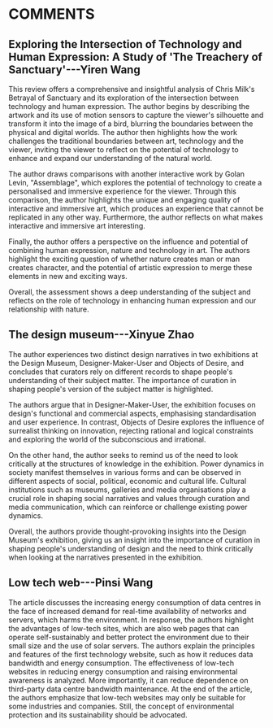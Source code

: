# COMMENTS

## **Exploring the Intersection of Technology and Human Expression: A Study of 'The Treachery of Sanctuary'---Yiren Wang**

This review offers a comprehensive and insightful analysis of Chris Milk's Betrayal of Sanctuary and its exploration of the intersection between technology and human expression. The author begins by describing the artwork and its use of motion sensors to capture the viewer's silhouette and transform it into the image of a bird, blurring the boundaries between the physical and digital worlds. The author then highlights how the work challenges the traditional boundaries between art, technology and the viewer, inviting the viewer to reflect on the potential of technology to enhance and expand our understanding of the natural world.

The author draws comparisons with another interactive work by Golan Levin, "Assemblage", which explores the potential of technology to create a personalised and immersive experience for the viewer. Through this comparison, the author highlights the unique and engaging quality of interactive and immersive art, which produces an experience that cannot be replicated in any other way. Furthermore, the author reflects on what makes interactive and immersive art interesting.

Finally, the author offers a perspective on the influence and potential of combining human expression, nature and technology in art. The authors highlight the exciting question of whether nature creates man or man creates character, and the potential of artistic expression to merge these elements in new and exciting ways.

Overall, the assessment shows a deep understanding of the subject and reflects on the role of technology in enhancing human expression and our relationship with nature.

## **The design museum---Xinyue Zhao**

The author experiences two distinct design narratives in two exhibitions at the Design Museum, Designer-Maker-User and Objects of Desire, and concludes that curators rely on different records to shape people's understanding of their subject matter. The importance of curation in shaping people's version of the subject matter is highlighted.

The authors argue that in Designer-Maker-User, the exhibition focuses on design's functional and commercial aspects, emphasising standardisation and user experience. In contrast, Objects of Desire explores the influence of surrealist thinking on innovation, rejecting rational and logical constraints and exploring the world of the subconscious and irrational.

On the other hand, the author seeks to remind us of the need to look critically at the structures of knowledge in the exhibition. Power dynamics in society manifest themselves in various forms and can be observed in different aspects of social, political, economic and cultural life. Cultural institutions such as museums, galleries and media organisations play a crucial role in shaping social narratives and values through curation and media communication, which can reinforce or challenge existing power dynamics.

Overall, the authors provide thought-provoking insights into the Design Museum's exhibition, giving us an insight into the importance of curation in shaping people's understanding of design and the need to think critically when looking at the narratives presented in the exhibition.


## **Low tech web---Pinsi Wang**

The article discusses the increasing energy consumption of data centres in the face of increased demand for real-time availability of networks and servers, which harms the environment. In response, the authors highlight the advantages of low-tech sites, which are also web pages that can operate self-sustainably and better protect the environment due to their small size and the use of solar servers.
The authors explain the principles and features of the first technology website, such as how it reduces data bandwidth and energy consumption. The effectiveness of low-tech websites in reducing energy consumption and raising environmental awareness is analyzed. More importantly, it can reduce dependence on third-party data centre bandwidth maintenance.
At the end of the article, the authors emphasize that low-tech websites may only be suitable for some industries and companies. Still, the concept of environmental protection and its sustainability should be advocated.

